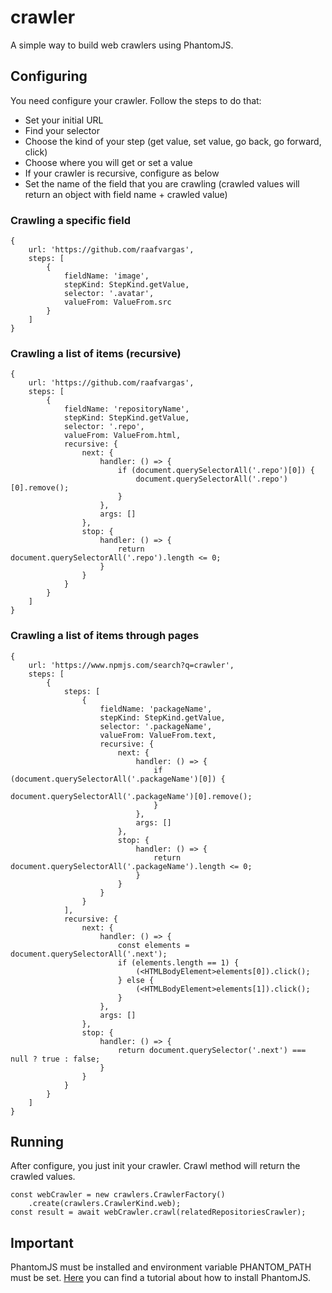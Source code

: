 # crawler
A simple way to build web crawlers using PhantomJS.

## Configuring

You need configure your crawler. Follow the steps to do that:
* Set your initial URL
* Find your selector
* Choose the kind of your step (get value, set value, go back, go forward, click)
* Choose where you will get or set a value
* If your crawler is recursive, configure as below
* Set the name of the field that you are crawling (crawled values will return an object with field name + crawled value)

### Crawling a specific field

```
{
    url: 'https://github.com/raafvargas',
    steps: [
        {
            fieldName: 'image',
            stepKind: StepKind.getValue,
            selector: '.avatar',
            valueFrom: ValueFrom.src
        }
    ]
}
```

### Crawling a list of items (recursive)
```
{
    url: 'https://github.com/raafvargas',
    steps: [
        {
            fieldName: 'repositoryName',
            stepKind: StepKind.getValue,
            selector: '.repo',
            valueFrom: ValueFrom.html,
            recursive: {
                next: {
                    handler: () => {
                        if (document.querySelectorAll('.repo')[0]) {
                            document.querySelectorAll('.repo')[0].remove();
                        }
                    },
                    args: []
                },
                stop: {
                    handler: () => {
                        return document.querySelectorAll('.repo').length <= 0;
                    }
                }
            }
        }
    ]
}
```

### Crawling a list of items through pages
```
{
    url: 'https://www.npmjs.com/search?q=crawler',
    steps: [
        {
            steps: [
                {
                    fieldName: 'packageName',
                    stepKind: StepKind.getValue,
                    selector: '.packageName',
                    valueFrom: ValueFrom.text,
                    recursive: {
                        next: {
                            handler: () => {
                                if (document.querySelectorAll('.packageName')[0]) {
                                    document.querySelectorAll('.packageName')[0].remove();
                                }
                            },
                            args: []
                        },
                        stop: {
                            handler: () => {
                                return document.querySelectorAll('.packageName').length <= 0;
                            }
                        }
                    }
                }
            ],
            recursive: {
                next: {
                    handler: () => {
                        const elements = document.querySelectorAll('.next');
                        if (elements.length == 1) {
                            (<HTMLBodyElement>elements[0]).click();
                        } else {
                            (<HTMLBodyElement>elements[1]).click();
                        }
                    },
                    args: []
                },
                stop: {
                    handler: () => {
                        return document.querySelector('.next') === null ? true : false;
                    }
                }
            }
        }
    ]
}
```

## Running

After configure, you just init your crawler.
Crawl method will return the crawled values.

```
const webCrawler = new crawlers.CrawlerFactory()
    .create(crawlers.CrawlerKind.web);
const result = await webCrawler.crawl(relatedRepositoriesCrawler);
```

## Important

PhantomJS must be installed and environment variable PHANTOM_PATH must be set.
[Here](http://phantomjs.org/download.html) you can find a tutorial about how to install PhantomJS.